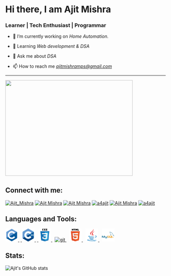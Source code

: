 <h1 align="left">Hi there, I am Ajit Mishra</h1>
<h3 align="left">Learner | Tech Enthusiast | Programmar</h3>

- 🔭 I’m currently working on *Home Automation.*

- 🌱 Learning  *Web development & DSA*

- 💬 Ask me about *DSA*

- 📫 How to reach me *ajitmishramps@gmail.com*
<hr>
<p align="left"><img src="https://raw.githubusercontent.com/SP-XD/SP-XD/main/images/dev-working_rounded.gif" height="300" width="400"></p>
<h2 align="left">Connect with me:</h2>

<p align="left">
<a href="https://twitter.com/ajitmps1" target="blank"><img align="center" src="https://raw.githubusercontent.com/rahuldkjain/github-profile-readme-generator/master/src/images/icons/Social/twitter.svg" alt="Ajit_Mishra" height="30" width="40" /></a>
<a href="https://www.linkedin.com/in/ajit-mishra-049350212/" target="blank"><img align="center" src="https://raw.githubusercontent.com/rahuldkjain/github-profile-readme-generator/master/src/images/icons/Social/linked-in-alt.svg" alt="Ajit Mishra" height="30" width="40" /></a>
<a href="https://www.instagram.com/a_j_i_t__m_i_s_h_r_a/" target="blank"><img align="center" src="https://raw.githubusercontent.com/rahuldkjain/github-profile-readme-generator/master/src/images/icons/Social/instagram.svg" alt="Ajit Mishra" height="30" width="40" /></a>
<a href="https://www.codechef.com/users/a4ajit" target="blank"><img align="center" src="https://cdn.jsdelivr.net/npm/simple-icons@3.1.0/icons/codechef.svg" alt="a4ajit" height="30" width="40" /></a>
<a href="https://www.leetcode.com/mishraji17/" target="blank"><img align="center" src="https://raw.githubusercontent.com/rahuldkjain/github-profile-readme-generator/master/src/images/icons/Social/leet-code.svg" alt="Ajit Mishra" height="30" width="40" /></a>
<a href="https://codeforces.com/profile/a4ajit" target="blank"><img align="center" src="https://raw.githubusercontent.com/rahuldkjain/github-profile-readme-generator/master/src/images/icons/Social/codeforces.svg" alt="a4ajit" height="30" width="40" /></a>
</p>

<h2 align="left">Languages and Tools:</h2>

<p align="left"> <a href="https://www.cprogramming.com/" target="_blank" rel="noreferrer"> <img src="https://raw.githubusercontent.com/devicons/devicon/master/icons/c/c-original.svg" alt="c" width="40" height="40"/> </a> &nbsp<a href="https://www.w3schools.com/cpp/" target="_blank" rel="noreferrer"> <img src="https://raw.githubusercontent.com/devicons/devicon/master/icons/cplusplus/cplusplus-original.svg" alt="cplusplus" width="40" height="40"/> </a> &nbsp<a href="https://www.w3schools.com/css/" target="_blank" rel="noreferrer"> <img src="https://raw.githubusercontent.com/devicons/devicon/master/icons/css3/css3-original-wordmark.svg" alt="css3" width="40" height="40"/> </a> &nbsp <a href="https://git-scm.com/" target="_blank" rel="noreferrer"> <img src="https://www.vectorlogo.zone/logos/git-scm/git-scm-icon.svg" alt="git" width="40" height="40"/> </a>&nbsp <a href="https://www.w3.org/html/" target="_blank" rel="noreferrer"> <img src="https://raw.githubusercontent.com/devicons/devicon/master/icons/html5/html5-original-wordmark.svg" alt="html5" width="40" height="40"/> </a>&nbsp <a href="https://www.java.com" target="_blank" rel="noreferrer"> <img src="https://raw.githubusercontent.com/devicons/devicon/master/icons/java/java-original.svg" alt="java" width="40" height="40"/> </a>&nbsp <a href="https://www.mysql.com/" target="_blank" rel="noreferrer"> <img src="https://raw.githubusercontent.com/devicons/devicon/master/icons/mysql/mysql-original-wordmark.svg" alt="mysql" width="40" height="40"/> </a> </p>

<h2 align="left">Stats:</h2>

![Ajit's GitHub stats](https://github-readme-stats.vercel.app/api?username=mishraji123&show_icons=true&theme=radical)

